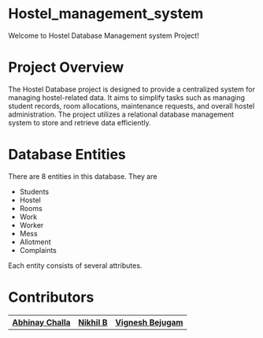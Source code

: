 # Hostel_management_system
 Welcome to Hostel Database Management system Project!

# Project Overview
 The Hostel Database project is designed to provide a centralized system for managing hostel-related data. It aims to simplify tasks such as managing student records, room allocations, maintenance requests, and overall hostel administration. The project utilizes a relational database management system to store and retrieve data efficiently.

# Database Entities
 There are 8 entities in this database. They are
 - Students
 - Hostel
 - Rooms
 - Work
 - Worker
 - Mess
 - Allotment
 - Complaints

 Each entity consists of several attributes.

# Contributors
<table>
    <tr>
        <th>
            <a href="https://github.com/Abhinay-c">Abhinay Challa</a>
        </th>
        <th>
            <a href="https://github.com/Nikhil-0088">Nikhil B</a>
        </th>
        <th>
            <a href="https://github.com/">Vignesh Bejugam</a>
        </th>
    </tr>
</table>